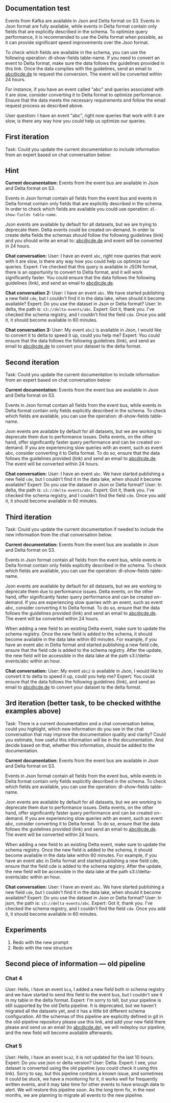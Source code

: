 ## Documentation test

Events from Kafka are available in Json and Delta format on S3. Events in Json format are fully available, while events in Delta format contain only fields that are explicitly described in the schema. To optimize query performance, it is recommended to use the Delta format when possible, as it can provide significant speed improvements over the Json format.

To check which fields are available in the schema, you can use the following operation: dl-show-fields table-name. If you need to convert an event to Delta format, make sure the data follows the guidelines provided in this link. Once the data complies with the guidelines, send an email to abc@cde.de to request the conversion. The event will be converted within 24 hours.

For instance, if you have an event called "abc" and queries associated with it are slow, consider converting it to Delta format to optimize performance. Ensure that the data meets the necessary requirements and follow the email request process as described above.

User question: I have an event "abc", right now queries that work with it are slow, is there any way how you could help us optimize our queries.

## First iteration

Task: Could you update the current documentation to include information from an expert based on chat conversation below:

## Hint

**Current documentation:**
Events from the event bus are available in Json and Delta format on S3.

Events in Json format contain all fields from the event bus and events in Delta format contain only fields that are explicitly described in the schema. In order to check which fields are available you could use operation: `dl-show-fields table-name`.

Json events are available by default for all datasets, but we are trying to deprecate them. Delta events could be created on-demand. In order to create delta fields the schemas should follow the following guidelines (link) and you should write an email to: abc@cde.de and event will be converted in 24 hours.

**Chat conversation:**
User: I have an event `abc`, right now queries that work with it are slow, is there any way how you could help us optimize our queries.
Expert: I've checked that this query is available in JSON format, there is an opportunity to convert to Delta format, and it will work significantly faster. You could ensure that the data follows the following guidelines (link), and send an email to abc@cde.de.

**Chat conversation 2:**
User: I have an event `abc`. We have started publishing a new field `cde`, but I couldn't find it in the data lake, when should it become available?
Expert: Do you use the dataset in Json or Delta format?
User: In delta, the path is: `s3://delta-events/abc`.
Expert: Got it, thank you. I've checked the schema registry, and I couldn't find the field `cde`. Once you add it, it should become available in 60 minutes.

**Chat conversation 3:**
User: My event `abc2` is available in Json, I would like to convert it to delta to speed it up, could you help me?
Expert: You could ensure that the data follows the following guidelines (link), and send an email to abc@cde.de to convert your dataset to the delta format.

## Second iteration

Task: Could you update the current documentation to include information from an expert based on chat conversation below:

**Current documentation:**
Events from the event bus are available in Json and Delta format on S3.

Events in Json format contain all fields from the event bus, while events in Delta format contain only fields explicitly described in the schema. To check which fields are available, you can use the operation: dl-show-fields table-name.

Json events are available by default for all datasets, but we are working to deprecate them due to performance issues. Delta events, on the other hand, offer significantly faster query performance and can be created on-demand. If you are experiencing slow queries with an event, such as event abc, consider converting it to Delta format. To do so, ensure that the data follows the guidelines provided (link) and send an email to abc@cde.de. The event will be converted within 24 hours.

**Chat conversation:**
User: I have an event `abc`. We have started publishing a new field `cde`, but I couldn't find it in the data lake, when should it become available?
Expert: Do you use the dataset in Json or Delta format?
User: In delta, the path is: `s3://delta-events/abc`.
Expert: Got it, thank you. I've checked the schema registry, and I couldn't find the field `cde`. Once you add it, it should become available in 60 minutes.


## Third iteration

Task: Could you update the current documentation if needed to include the new information from the chat conversation below.

**Current documentation:**
Events from the event bus are available in Json and Delta format on S3.

Events in Json format contain all fields from the event bus, while events in Delta format contain only fields explicitly described in the schema. To check which fields are available, you can use the operation: dl-show-fields table-name.

Json events are available by default for all datasets, but we are working to deprecate them due to performance issues. Delta events, on the other hand, offer significantly faster query performance and can be created on-demand. If you are experiencing slow queries with an event, such as event abc, consider converting it to Delta format. To do so, ensure that the data follows the guidelines provided (link) and send an email to abc@cde.de. The event will be converted within 24 hours.

When adding a new field to an existing Delta event, make sure to update the schema registry. Once the new field is added to the schema, it should become available in the data lake within 60 minutes. For example, if you have an event abc in Delta format and started publishing a new field cde, ensure that the field cde is added to the schema registry. After the update, the new field will be accessible in the data lake at the path s3://delta-events/abc within an hour.

**Chat conversation:**
User: My event `abc2` is available in Json, I would like to convert it to delta to speed it up, could you help me?
Expert: You could ensure that the data follows the following guidelines (link), and send an email to abc@cde.de to convert your dataset to the delta format.

## 3rd iteration (better task, to be checked withthe examples above)

Task: There is a current documentation and a chat conversation below, could you highlight, which new information do you see in the chat conversation that may improve the documentation quality and clarity? Could you estimate, how useful this information will be in the documentation. And decide based on that, whether this information, should be added to the documentation.

**Current documentation:**
Events from the event bus are available in Json and Delta format on S3.

Events in Json format contain all fields from the event bus, while events in Delta format contain only fields explicitly described in the schema. To check which fields are available, you can use the operation: dl-show-fields table-name.

Json events are available by default for all datasets, but we are working to deprecate them due to performance issues. Delta events, on the other hand, offer significantly faster query performance and can be created on-demand. If you are experiencing slow queries with an event, such as event abc, consider converting it to Delta format. To do so, ensure that the data follows the guidelines provided (link) and send an email to abc@cde.de. The event will be converted within 24 hours.

When adding a new field to an existing Delta event, make sure to update the schema registry. Once the new field is added to the schema, it should become available in the data lake within 60 minutes. For example, if you have an event abc in Delta format and started publishing a new field cde, ensure that the field cde is added to the schema registry. After the update, the new field will be accessible in the data lake at the path s3://delta-events/abc within an hour.

**Chat conversation:**
User: I have an event `abc`. We have started publishing a new field `cde`, but I couldn't find it in the data lake, when should it become available?
Expert: Do you use the dataset in Json or Delta format?
User: In json, the path is: `s3://delta-events/abc`.
Expert: Got it, thank you. I've checked the schema registry, and I couldn't find the field `cde`. Once you add it, it should become available in 60 minutes.

## Experiments

1. Redo with the new prompt
2. Redo with the new structure

## Second piece of information — old pipeline

### Chat 4
User: Hello, i have an event `bca`, I added a new field both in schema registry and we have started to send this field to the event bus, but I couldn't see it in my table in the delta format.
Expert: I'm sorry to tell, but your pipeline is still supported by the old Delta pipeline. It is deprecated, but we haven't migrated all the datasets yet, and it has a little bit different schema configuration. All the schemas of this pipeline are explicitly defined in git in the old-pipeline repository please use this link, and add your new field there please and send us an email (to abc@cde.de), we will redeploy our pipeline, and the new field will become available afterwards.

### Chat 5
User: Hello, i have an event `bca2`, it is not updated for the last 10 hours.
Expert: Do you use json or delta version?
User: Delta.
Expert: I see, your dataset is converted using the old pipeline (you could check it using this link). Sorry to say, but this pipeline contains a known issue, and sometimes it could be stuck, we have a monitoring for it, it works well for frequently written events, and it may take time for other events to have enough data to alert. We will restore this pipeline soon. As the long term fix, in the next months, we are planning to migrate all events to the new pipeline.

